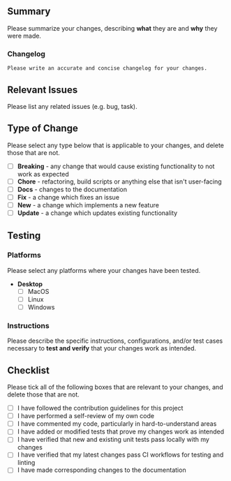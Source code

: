 ## Summary
Please summarize your changes, describing __what__ they are and __why__ they were made.

### Changelog
```
Please write an accurate and concise changelog for your changes.
```

## Relevant Issues
Please list any related issues (e.g. bug, task).

## Type of Change
Please select any type below that is applicable to your changes, and delete those that are not.
- [ ] __Breaking__ - any change that would cause existing functionality to not work as expected
- [ ] __Chore__ - refactoring, build scripts or anything else that isn't user-facing
- [ ] __Docs__ - changes to the documentation
- [ ] __Fix__ - a change which fixes an issue
- [ ] __New__ - a change which implements a new feature
- [ ] __Update__ - a change which updates existing functionality

## Testing
### Platforms
Please select any platforms where your changes have been tested.
- __Desktop__
	- [ ] MacOS
	- [ ] Linux
	- [ ] Windows

### Instructions
Please describe the specific instructions, configurations, and/or test cases necessary to __test and verify__ that your changes work as intended.

## Checklist
Please tick all of the following boxes that are relevant to your changes, and delete those that are not.
- [ ] I have followed the contribution guidelines for this project
- [ ] I have performed a self-review of my own code
- [ ] I have commented my code, particularly in hard-to-understand areas
- [ ] I have added or modified tests that prove my changes work as intended
- [ ] I have verified that new and existing unit tests pass locally with my changes
- [ ] I have verified that my latest changes pass CI workflows for testing and linting
- [ ] I have made corresponding changes to the documentation
